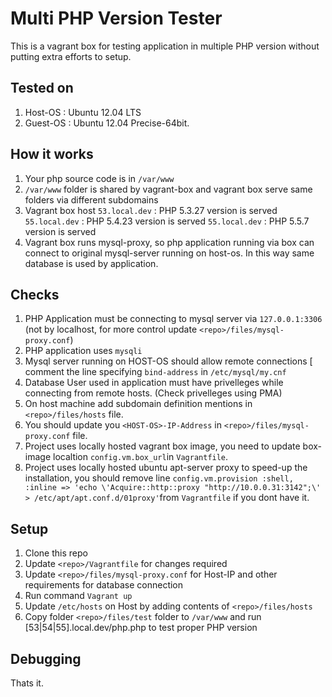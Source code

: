 Multi PHP Version Tester
=======================

This is a vagrant box for testing application in multiple PHP version without putting extra efforts to setup.

Tested on
-------------
1. Host-OS   : Ubuntu 12.04 LTS
2. Guest-OS  : Ubuntu 12.04 Precise-64bit. 


How it works
------------
1. Your php source code is in `/var/www`
2. `/var/www` folder is shared by vagrant-box and vagrant box serve same folders via different subdomains
3. Vagrant box host 
    `53.local.dev` : PHP 5.3.27  version is served
    `55.local.dev` : PHP 5.4.23  version is served
    `55.local.dev` : PHP 5.5.7   version is served
4. Vagrant box runs mysql-proxy, so php application running via box can connect to original mysql-server running on host-os. In this way same database is used by application.


Checks
---------
1. PHP Application must be connecting to mysql server via `127.0.0.1:3306` (not by localhost, for more control update `<repo>/files/mysql-proxy.conf`)
2. PHP application uses `mysqli` 
3. Mysql server running on HOST-OS should allow remote connections [ comment the line specifying `bind-address` in `/etc/mysql/my.cnf`
4. Database User used in application must have privelleges while connecting from remote hosts. (Check privelleges using PMA)
5. On host machine add subdomain definition mentions in `<repo>/files/hosts` file.
6. You should update you `<HOST-OS>-IP-Address` in `<repo>/files/mysql-proxy.conf` file.
7. Project uses locally hosted vagrant box image, you need to update box-image localtion `config.vm.box_url`in `Vagrantfile`.
8. Project uses locally hosted ubuntu apt-server proxy to speed-up the installation, you should remove line `config.vm.provision :shell, :inline => 'echo \'Acquire::http::proxy "http://10.0.0.31:3142";\' > /etc/apt/apt.conf.d/01proxy'`from `Vagrantfile` if you dont have it.

Setup
------
1. Clone this repo
2. Update `<repo>/Vagrantfile` for changes required
3. Update `<repo>/files/mysql-proxy.conf` for Host-IP and other requirements for database connection
4. Run command `Vagrant up`
5. Update `/etc/hosts` on Host by adding contents of `<repo>/files/hosts`
6. Copy folder `<repo>/files/test` folder to `/var/www` and run [53|54|55].local.dev/php.php to test proper PHP version


Debugging
----------




Thats it.
